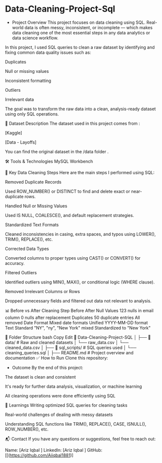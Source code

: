 # Data-Cleaning-Project-Sql

* Project Overview
This project focuses on data cleaning using SQL. Real-world data is often messy, inconsistent, or incomplete — which makes data cleaning one of the most essential steps in any data analytics or data science workflow.

In this project, I used SQL queries to clean a raw dataset by identifying and fixing common data quality issues such as:

Duplicates

Null or missing values

Inconsistent formatting

Outliers

Irrelevant data

The goal was to transform the raw data into a clean, analysis-ready dataset using only SQL operations.

📁 Dataset Description
The dataset used in this project comes from :

[Kaggle]  

[Data - Layoffs]  

You can find the original dataset in the /data folder .

🛠️ Tools & Technologies
 MySQL Workbench

🧽 Key Data Cleaning Steps
Here are the main steps I performed using SQL:

Removed Duplicate Records

Used ROW_NUMBER() or DISTINCT to find and delete exact or near-duplicate rows.

Handled Null or Missing Values

Used IS NULL, COALESCE(), and default replacement strategies.

Standardized Text Formats

Cleaned inconsistencies in casing, extra spaces, and typos using LOWER(), TRIM(), REPLACE(), etc.

Corrected Data Types

Converted columns to proper types using CAST() or CONVERT() for accuracy.

Filtered Outliers

Identified outliers using MIN(), MAX(), or conditional logic (WHERE clause).

Removed Irrelevant Columns or Rows

Dropped unnecessary fields and filtered out data not relevant to analysis.

📊 Before vs After Cleaning
Step	Before	After
Null Values	123 nulls in email column	0 nulls after replacement
Duplicates	50 duplicate entries	All removed
Date Format	Mixed date formats	Unified YYYY-MM-DD format
Text Standard	"NY", "ny", "New York" mixed	Standardized to "New York"

📂 Folder Structure
bash
Copy
Edit
📁 Data-Cleaning-Project-SQL
│
├── 📁 data/               # Raw and cleaned datasets
│   └── raw_data.csv
│   └── cleaned_data.csv
│
├── 📁 sql_scripts/        # SQL queries used
│   └── cleaning_queries.sql
│
├── README.md             # Project overview and documentation
✅ How to Run
Clone this repository:
 

* Outcome
By the end of this project:

The dataset is clean and consistent

It's ready for further data analysis, visualization, or machine learning

All cleaning operations were done efficiently using SQL

📌 Learnings
Writing optimized SQL queries for cleaning tasks

Real-world challenges of dealing with messy datasets

Understanding SQL functions like TRIM(), REPLACE(), CASE, ISNULL(), ROW_NUMBER(), etc.

📬 Contact
If you have any questions or suggestions, feel free to reach out:

Name: [Ariz Iqbal ]
LinkedIn: [Ariz Iqbal ]
GitHub: [[(https://github.com/Aiiqbal1881)]
